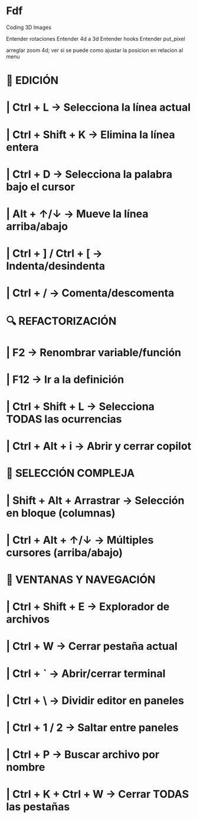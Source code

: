 # Fdf
Coding 3D Images

Entender rotaciones
Entender 4d a 3d
Entender hooks
Entender put_pixel

arreglar zoom 4d;
ver si se puede como ajustar la posicion en relacion al menu

# 🔧 EDICIÓN
# | Ctrl + L					→ Selecciona la línea actual
# | Ctrl + Shift + K			→ Elimina la línea entera
# | Ctrl + D					→ Selecciona la palabra bajo el cursor
# | Alt + ↑/↓					→ Mueve la línea arriba/abajo
# | Ctrl + ] / Ctrl + [			→ Indenta/desindenta
# | Ctrl + /					→ Comenta/descomenta

# 🔍 REFACTORIZACIÓN
# | F2							→ Renombrar variable/función
# | F12							→ Ir a la definición
# | Ctrl + Shift + L			→ Selecciona TODAS las ocurrencias
# | Ctrl + Alt + i				→ Abrir y cerrar copilot

# 🎯 SELECCIÓN COMPLEJA
# | Shift + Alt + Arrastrar		→ Selección en bloque (columnas)
# | Ctrl + Alt + ↑/↓			→ Múltiples cursores (arriba/abajo)

# 📂 VENTANAS Y NAVEGACIÓN
# | Ctrl + Shift + E			→ Explorador de archivos
# | Ctrl + W					→ Cerrar pestaña actual
# | Ctrl + `					→ Abrir/cerrar terminal
# | Ctrl + \					→ Dividir editor en paneles
# | Ctrl + 1 / 2				→ Saltar entre paneles
# | Ctrl + P					→ Buscar archivo por nombre
# | Ctrl + K + Ctrl + W			→ Cerrar TODAS las pestañas
